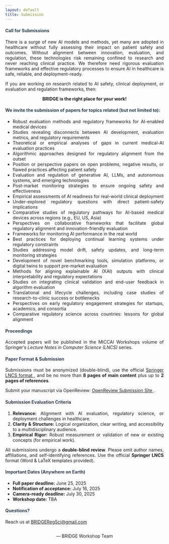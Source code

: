 ```yaml
---
layout: default
title: Submission
---
```


<div class="post" style="text-align: justify;">

<section class="call-intro">
  <h4 class="pageTitle" style="color: #2c3e50;">Call for Submissions</h4>
  <p>
    There is a surge of new AI models and methods, yet many are adopted in healthcare without fully assessing their impact on patient safety and outcomes. Without alignment between innovation, evaluation, and regulation, these technologies risk remaining confined to research and never reaching clinical practice. We therefore need rigorous evaluation frameworks and effective regulatory processes to ensure AI in healthcare is safe, reliable, and deployment-ready.
  </p>
  <p>
    If you are working on research related to AI safety, clinical deployment, or evaluation and regulation frameworks, then:
  </p>
  <p style="text-align: center; font-weight: bold; margin: 1em 0;">
    <strong>BRIDGE</strong> is the right place for your work!
  </p>
</section>


  <!-- Topics of Interest -->
  <section class="topics">
    <h4 style="color: #2c3e50;">We invite the submission of papers for topics related (but not limited to):</h4>
    <ul>
      <li>Robust evaluation methods and regulatory frameworks for AI-enabled medical devices</li>
      <li>Studies revealing disconnects between AI development, evaluation metrics, and regulatory requirements</li>
      <li>Theoretical or empirical analyses of gaps in current medical-AI evaluation practices</li>
      <li>Algorithmic approaches designed for regulatory alignment from the outset</li>
      <li>Position or perspective papers on open problems, negative results, or flawed practices affecting patient safety</li>
      <li>Evaluation and regulation of generative AI, LLMs, and autonomous systems, and emerging technologies </li>
      <li>Post-market monitoring strategies to ensure ongoing safety and effectiveness</li>
      <li>Empirical assessments of AI readiness for real-world clinical deployment</li>
      <li>Under-explored regulatory questions with direct patient-safety implications</li>
      <li>Comparative studies of regulatory pathways for AI-based medical devices across regions (e.g., EU, US, Asia)</li>
      <li>Perspectives on collaborative frameworks that facilitate global regulatory alignment and innovation-friendly evaluation</li>
      <li>Frameworks for monitoring AI performance in the real world</li>
      <li>Best practices for deploying continual learning systems under regulatory constraints</li>
      <li>Studies addressing model drift, safety updates, and long-term monitoring strategies</li>
      <li>Development of novel benchmarking tools, simulation platforms, or digital twins to support pre-market evaluation</li>
      <li>Methods for aligning explainable AI (XAI) outputs with clinical interpretability and regulatory expectations</li>
      <li>Studies on integrating clinical validation and end-user feedback in algorithm evaluation</li>
      <li>Translational and lifecycle challenges, including case studies of research-to-clinic success or bottlenecks</li>
      <li>Perspectives on early regulatory engagement strategies for startups, academics, and consortia</li>
      <li>Comparative regulatory science across countries: lessons for global alignment</li>
    </ul>
  </section>

  <!-- Proceedings -->
  <section class="proceedings">
    <h4 style="color: #2c3e50;">Proceedings</h4>
    <p>
      Accepted papers will be published in the MICCAI Workshops volume of Springer’s
      <em>Lecture Notes in Computer Science (LNCS)</em> series.
    </p>
  </section>

<!-- Paper Format & Submission -->
<section class="paper-format">
  <h4 style="color: #2c3e50;">Paper Format &amp; Submission</h4>
  <p>
    Submissions must be anonymized (double-blind), use the official
    <a href="https://www.springer.com/gp/computer-science/lncs/conference-proceedings-guidelines"
       target="_blank"
       rel="noopener">
      Springer LNCS format
    </a>,
    and be no more than <strong>8 pages of main content</strong> plus up to <strong>2 pages of references</strong>.
  </p>
  <p>
    Submit your manuscript via OpenReview:
    <a href="https://openreview.net/group?id=MICCAI.org/2025/Workshop/BRIDGE"
       target="_blank"
       rel="noopener">
      OpenReview Submission Site
    </a>.
  </p>
</section>


  <!-- Submission Evaluation Criteria -->
  <section class="submission-guidelines">
    <h4 style="color: #2c3e50;">Submission Evaluation Criteria</h4>
    <ol>
      <li><strong>Relevance:</strong> Alignment with AI evaluation, regulatory science, or deployment challenges in healthcare.</li>
      <li><strong>Clarity & Structure:</strong> Logical organization, clear writing, and accessibility to a multidisciplinary audience.</li>
      <li><strong>Empirical Rigor:</strong> Robust measurement or validation of new or existing concepts (for empirical work).</li>
    </ol>
    <p>
      All submissions undergo a <strong>double-blind review</strong>. Please omit author names, affiliations, and
      self-identifying references. Use the official <strong>Springer LNCS</strong> format (Word & LaTeX templates provided).
    </p>
  </section>

  <!-- Important Dates -->
  <section class="important-dates">
    <h4 style="color: #2c3e50;">Important Dates (Anywhere on Earth)</h4>
    <ul>
      <li><strong>Full paper deadline:</strong> June 25, 2025</li>
      <li><strong>Notification of acceptance:</strong> July 16, 2025</li>
      <li><strong>Camera-ready deadline:</strong> July 30, 2025</li>
      <li><strong>Workshop date:</strong> TBA</li>
    </ul>
  </section>



  <!-- Contact -->
  <section class="contact">
    <h4 style="color: #2c3e50;">Questions?</h4>
    <p>Reach us at <a href="mailto:BRIDGERegSci@gmail.com">BRIDGERegSci@gmail.com</a></p>
  </section>

  <footer style="text-align: center; margin-top: 2em;">
    <p>— BRIDGE Workshop Team</p>
  </footer>

</div>